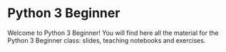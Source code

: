 # Python 3 Beginner

Welcome to Python 3 Beginner! You will find here all the material for the Python 3 Beginner class: slides, teaching notebooks and exercises.